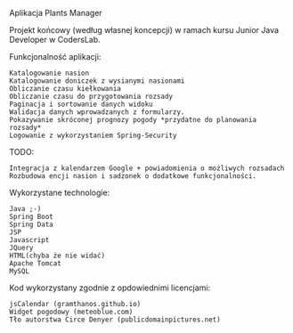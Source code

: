 
Aplikacja Plants Manager

Projekt końcowy (według własnej koncepcji) w ramach kursu Junior Java Developer w CodersLab.

Funkcjonalność aplikacji:

    Katalogowanie nasion
    Katalogowanie doniczek z wysianymi nasionami
    Obliczanie czasu kiełkowania
    Obliczanie czasu do przygotowania rozsady
    Paginacja i sortowanie danych widoku
    Walidacja danych wprowadzanych z formularzy.
    Pokazywanie skróconej prognozy pogody *przydatne do planowania rozsady*
    Logowanie z wykorzystaniem Spring-Security

TODO:

    Integracja z kalendarzem Google + powiadomienia o możliwych rozsadach
    Rozbudowa encji nasion i sadzonek o dodatkowe funkcjonalności.

Wykorzystane technologie:

    Java ;-)
    Spring Boot
    Spring Data
    JSP
    Javascript
    JQuery
    HTML(chyba że nie widać)
    Apache Tomcat
    MySQL

Kod wykorzystany zgodnie z opdowiednimi licencjami:
    
    jsCalendar (gramthanos.github.io)
    Widget pogodowy (meteoblue.com)
    Tło autorstwa Circe Denyer (publicdomainpictures.net)

